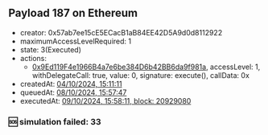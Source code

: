 ## Payload 187 on Ethereum

- creator: 0x57ab7ee15cE5ECacB1aB84EE42D5A9d0d8112922
- maximumAccessLevelRequired: 1
- state: 3(Executed)
- actions:
  - [0x9Ed119F4e1966B4a7e6be384D6b42BB6da9f981a](https://etherscan.io/tx/0x9Ed119F4e1966B4a7e6be384D6b42BB6da9f981a), accessLevel: 1, withDelegateCall: true, value: 0, signature: execute(), callData: 0x
- createdAt: [04/10/2024, 15:11:11](https://etherscan.io/tx/0xebf0dad153499eea5ba4d9999bb5df6e81deb87b1f92da9577a0ac5a267957b7)
- queuedAt: [08/10/2024, 15:57:47](https://etherscan.io/tx/0xbaa49e35c0d507e0b3948fba8a63763b8f77fa97ddd04942b5e29ae56ea6ca9c)
- executedAt: [09/10/2024, 15:58:11, block: 20929080](https://etherscan.io/tx/0xb558407a66948b288ec48ccb31be4517d63143b687f93475f29762c2beae0273)

### :sos: simulation failed: 33
